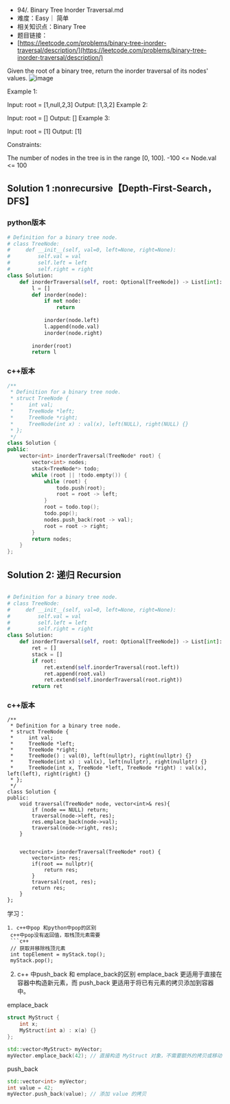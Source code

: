 * 94/. Binary Tree Inorder Traversal.md
* 难度：Easy｜ 简单
* 相关知识点：Binary Tree
* 题目链接：
* [https://leetcode.com/problems/binary-tree-inorder-traversal/description/](https://leetcode.com/problems/binary-tree-inorder-traversal/description/)

Given the root of a binary tree, return the inorder traversal of its nodes' values.
![image](https://github.com/hinswhale/leetcode/assets/22999866/25fd470f-faea-4a25-a1a2-34aff70eac27)

 

Example 1:


Input: root = [1,null,2,3]
Output: [1,3,2]
Example 2:

Input: root = []
Output: []
Example 3:

Input: root = [1]
Output: [1]
 

Constraints:

The number of nodes in the tree is in the range [0, 100].
-100 <= Node.val <= 100


## Solution 1 :nonrecursive【Depth-First-Search，DFS】
### python版本
```python
# Definition for a binary tree node.
# class TreeNode:
#     def __init__(self, val=0, left=None, right=None):
#         self.val = val
#         self.left = left
#         self.right = right
class Solution:
    def inorderTraversal(self, root: Optional[TreeNode]) -> List[int]:
        l = []
        def inorder(node):
            if not node:
                return
            
            inorder(node.left)
            l.append(node.val)
            inorder(node.right)
        
        inorder(root)
        return l
```
### c++版本
```c++
/**
 * Definition for a binary tree node.
 * struct TreeNode {
 *     int val;
 *     TreeNode *left;
 *     TreeNode *right;
 *     TreeNode(int x) : val(x), left(NULL), right(NULL) {}
 * };
 */
class Solution {
public:
    vector<int> inorderTraversal(TreeNode* root) {
        vector<int> nodes;
        stack<TreeNode*> todo;
        while (root || !todo.empty()) {
            while (root) {
                todo.push(root);
                root = root -> left;
            }
            root = todo.top();
            todo.pop();
            nodes.push_back(root -> val);
            root = root -> right;
        }
        return nodes;
    }
};
```


## Solution 2: 递归 Recursion
```python

# Definition for a binary tree node.
# class TreeNode:
#     def __init__(self, val=0, left=None, right=None):
#         self.val = val
#         self.left = left
#         self.right = right
class Solution:
    def inorderTraversal(self, root: Optional[TreeNode]) -> List[int]:
        ret = []
        stack = []
        if root:
            ret.extend(self.inorderTraversal(root.left))
            ret.append(root.val)
            ret.extend(self.inorderTraversal(root.right))
        return ret
```
### c++版本
```
/**
 * Definition for a binary tree node.
 * struct TreeNode {
 *     int val;
 *     TreeNode *left;
 *     TreeNode *right;
 *     TreeNode() : val(0), left(nullptr), right(nullptr) {}
 *     TreeNode(int x) : val(x), left(nullptr), right(nullptr) {}
 *     TreeNode(int x, TreeNode *left, TreeNode *right) : val(x), left(left), right(right) {}
 * };
 */
class Solution {
public:
    void traversal(TreeNode* node, vector<int>& res){
        if (node == NULL) return;
        traversal(node->left, res);
        res.emplace_back(node->val);
        traversal(node->right, res);
    }


    vector<int> inorderTraversal(TreeNode* root) {
        vector<int> res;
        if(root == nullptr){
            return res;
        }
        traversal(root, res);
        return res;
    }
};
```

学习：

```
1. c++中pop 和python中pop的区别
 c++中pop没有返回值，取栈顶元素需要
 ```c++
 // 获取并移除栈顶元素
 int topElement = myStack.top();
 myStack.pop();
```
2. c++ 中push_back 和 emplace_back的区别
emplace_back 更适用于直接在容器中构造新元素，而 push_back 更适用于将已有元素的拷贝添加到容器中。

emplace_back
```c++
struct MyStruct {
    int x;
    MyStruct(int a) : x(a) {}
};

std::vector<MyStruct> myVector;
myVector.emplace_back(42); // 直接构造 MyStruct 对象，不需要额外的拷贝或移动
```

push_back
```c++
std::vector<int> myVector;
int value = 42;
myVector.push_back(value); // 添加 value 的拷贝

```


```
 
